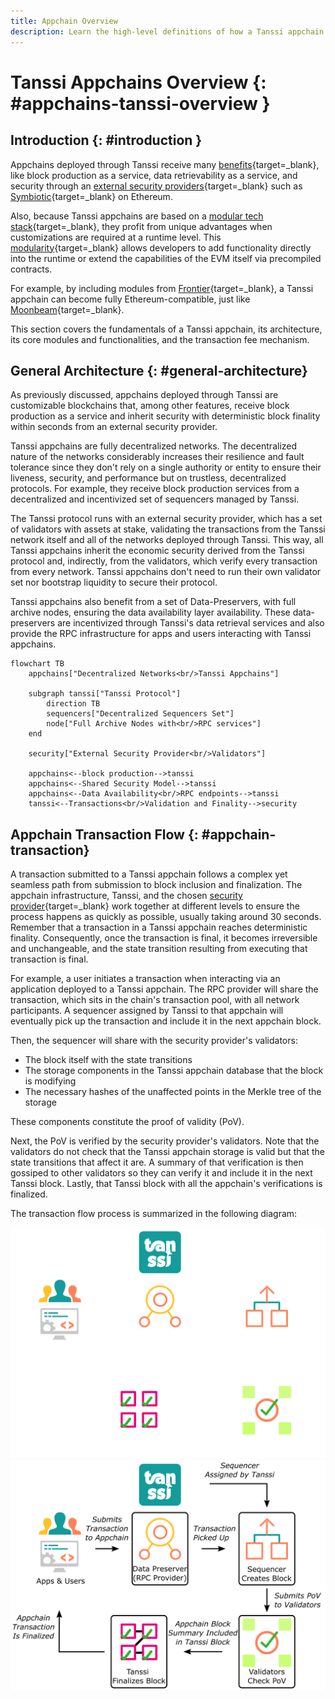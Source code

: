 ```yaml
---
title: Appchain Overview
description: Learn the high-level definitions of how a Tanssi appchain works, its architecture, and its block production as a service mechanism with deterministic finality.
---
```


# Tanssi Appchains Overview {: #appchains-tanssi-overview }

## Introduction {: #introduction }

Appchains deployed through Tanssi receive many [benefits](/learn/tanssi/overview/#what-tanssi-provides){target=\_blank}, like block production as a service, data retrievability as a service, and security through an [external security providers](/learn/tanssi/external-security-providers/){target=\_blank} such as [Symbiotic](https://symbiotic.fi/){target=\_blank} on Ethereum.

Also, because Tanssi appchains are based on a [modular tech stack](/learn/framework/){target=\_blank}, they profit from unique advantages when customizations are required at a runtime level. This [modularity](/learn/framework/modules/){target=\_blank} allows developers to add functionality directly into the runtime or extend the capabilities of the EVM itself via precompiled contracts.

For example, by including modules from [Frontier](https://github.com/paritytech/frontier){target=\_blank}, a Tanssi appchain can become fully Ethereum-compatible, just like [Moonbeam](https://moonbeam.network){target=\_blank}.

This section covers the fundamentals of a Tanssi appchain, its architecture, its core modules and functionalities, and the transaction fee mechanism.

## General Architecture {: #general-architecture}

As previously discussed, appchains deployed through Tanssi are customizable blockchains that, among other features, receive block production as a service and inherit security with deterministic block finality within seconds from an external security provider. 

Tanssi appchains are fully decentralized networks. The decentralized nature of the networks considerably increases their resilience and fault tolerance since they don't rely on a single authority or entity to ensure their liveness, security, and performance but on trustless, decentralized protocols. For example, they receive block production services from a decentralized and incentivized set of sequencers managed by Tanssi.

The Tanssi protocol runs with an external security provider, which has a set of validators with assets at stake, validating the transactions from the Tanssi network itself and all of the networks deployed through Tanssi. This way, all Tanssi appchains inherit the economic security derived from the Tanssi protocol and, indirectly, from the validators, which verify every transaction from every network. Tanssi appchains don't need to run their own validator set nor bootstrap liquidity to secure their protocol.

Tanssi appchains also benefit from a set of Data-Preservers, with full archive nodes, ensuring the data availability layer availability. These data-preservers are incentivized through Tanssi's data retrieval services and also provide the RPC infrastructure for apps and users interacting with Tanssi appchains.

```mermaid
flowchart TB
    appchains["Decentralized Networks<br/>Tanssi Appchains"]

    subgraph tanssi["Tanssi Protocol"]
        direction TB
        sequencers["Decentralized Sequencers Set"]
        node["Full Archive Nodes with<br/>RPC services"]
    end

    security["External Security Provider<br/>Validators"]
    
    appchains<--block production-->tanssi
    appchains<--Shared Security Model-->tanssi
    appchains<--Data Availability<br/>RPC endpoints-->tanssi
    tanssi<--Transactions<br/>Validation and Finality-->security
```

## Appchain Transaction Flow {: #appchain-transaction}

A transaction submitted to a Tanssi appchain follows a complex yet seamless path from submission to block inclusion and finalization. The appchain infrastructure, Tanssi, and the chosen [security provider](/learn/tanssi/external-security-providers/){target=\_blank} work together at different levels to ensure the process happens as quickly as possible, usually taking around 30 seconds. Remember that a transaction in a Tanssi appchain reaches deterministic finality. Consequently, once the transaction is final, it becomes irreversible and unchangeable, and the state transition resulting from executing that transaction is final.

For example, a user initiates a transaction when interacting via an application deployed to a Tanssi appchain. The RPC provider will share the transaction, which sits in the chain's transaction pool, with all network participants. A sequencer assigned by Tanssi to that appchain will eventually pick up the transaction and include it in the next appchain block.

Then, the sequencer will share with the security provider's validators:

- The block itself with the state transitions
- The storage components in the Tanssi appchain database that the block is modifying
- The necessary hashes of the unaffected points in the Merkle tree of the storage

These components constitute the proof of validity (PoV).

Next, the PoV is verified by the security provider's validators. Note that the validators do not check that the Tanssi appchain storage is valid but that the state transitions that affect it are. A summary of that verification is then gossiped to other validators so they can verify it and include it in the next Tanssi block. Lastly, that Tanssi block with all the appchain's verifications is finalized.

The transaction flow process is summarized in the following diagram:

![Path of a Tanssi Appchain Block in Tanssi](/images/learn/appchains/overview/dark-overview-2.webp#only-dark)
![Path of a Tanssi Appchain Block in Tanssi](/images/learn/appchains/overview/light-overview-2.webp#only-light)


